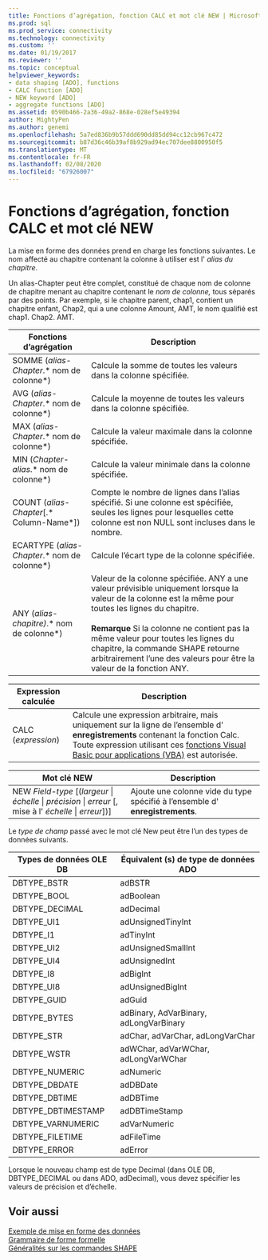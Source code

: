 ```yaml
---
title: Fonctions d’agrégation, fonction CALC et mot clé NEW | Microsoft Docs
ms.prod: sql
ms.prod_service: connectivity
ms.technology: connectivity
ms.custom: ''
ms.date: 01/19/2017
ms.reviewer: ''
ms.topic: conceptual
helpviewer_keywords:
- data shaping [ADO], functions
- CALC function [ADO]
- NEW keyword [ADO]
- aggregate functions [ADO]
ms.assetid: 0590b466-2a36-49a2-868e-028ef5e49394
author: MightyPen
ms.author: genemi
ms.openlocfilehash: 5a7ed836b9b57ddd690dd85dd94cc12cb967c472
ms.sourcegitcommit: b87d36c46b39af8b929ad94ec707dee8800950f5
ms.translationtype: MT
ms.contentlocale: fr-FR
ms.lasthandoff: 02/08/2020
ms.locfileid: "67926007"
---
```

# <a name="aggregate-functions-the-calc-function-and-the-new-keyword"></a>Fonctions d’agrégation, fonction CALC et mot clé NEW
La mise en forme des données prend en charge les fonctions suivantes. Le nom affecté au chapitre contenant la colonne à utiliser est l' *alias du chapitre*.  
  
 Un alias-Chapter peut être complet, constitué de chaque nom de colonne de chapitre menant au chapitre contenant le *nom de colonne,* tous séparés par des points. Par exemple, si le chapitre parent, chap1, contient un chapitre enfant, Chap2, qui a une colonne Amount, AMT, le nom qualifié est chap1. Chap2. AMT.  
  
|Fonctions d’agrégation|Description|  
|-------------------------|-----------------|  
|SOMME (*alias-Chapter*.* nom de colonne*)|Calcule la somme de toutes les valeurs dans la colonne spécifiée.|  
|AVG (*alias-Chapter*.* nom de colonne*)|Calcule la moyenne de toutes les valeurs dans la colonne spécifiée.|  
|MAX (*alias-Chapter*.* nom de colonne*)|Calcule la valeur maximale dans la colonne spécifiée.|  
|MIN (*Chapter-alias*.* nom de colonne*)|Calcule la valeur minimale dans la colonne spécifiée.|  
|COUNT (*alias-Chapter*[.* Column-Name*])|Compte le nombre de lignes dans l’alias spécifié. Si une colonne est spécifiée, seules les lignes pour lesquelles cette colonne est non NULL sont incluses dans le nombre.|  
|ECARTYPE (*alias-Chapter*.* nom de colonne*)|Calcule l’écart type de la colonne spécifiée.|  
|ANY (*alias-chapitre)*.* nom de colonne*)|Valeur de la colonne spécifiée. ANY a une valeur prévisible uniquement lorsque la valeur de la colonne est la même pour toutes les lignes du chapitre.<br /><br /> **Remarque** Si la colonne ne contient pas la même valeur pour toutes les lignes du chapitre, la commande SHAPE retourne arbitrairement l’une des valeurs pour être la valeur de la fonction ANY.|  
  
|Expression calculée|Description|  
|---------------------------|-----------------|  
|CALC (*expression*)|Calcule une expression arbitraire, mais uniquement sur la ligne de l’ensemble d' **enregistrements** contenant la fonction Calc. Toute expression utilisant ces [fonctions Visual Basic pour applications (VBA)](../../../ado/guide/data/visual-basic-for-applications-functions.md) est autorisée.|  
  
|Mot clé NEW|Description|  
|-----------------|-----------------|  
|NEW *Field-type* [(*largeur* &#124; *échelle* &#124; *précision* &#124; *erreur* [, mise à l' *échelle* &#124; *erreur*])]|Ajoute une colonne vide du type spécifié à l’ensemble d' **enregistrements**.|  
  
 Le *type de champ* passé avec le mot clé New peut être l’un des types de données suivants.  
  
|Types de données OLE DB|Équivalent (s) de type de données ADO|  
|-----------------------|-----------------------------------|  
|DBTYPE_BSTR|adBSTR|  
|DBTYPE_BOOL|adBoolean|  
|DBTYPE_DECIMAL|adDecimal|  
|DBTYPE_UI1|adUnsignedTinyInt|  
|DBTYPE_I1|adTinyInt|  
|DBTYPE_UI2|adUnsignedSmallInt|  
|DBTYPE_UI4|adUnsignedInt|  
|DBTYPE_I8|adBigInt|  
|DBTYPE_UI8|adUnsignedBigInt|  
|DBTYPE_GUID|adGuid|  
|DBTYPE_BYTES|adBinary, AdVarBinary, adLongVarBinary|  
|DBTYPE_STR|adChar, adVarChar, adLongVarChar|  
|DBTYPE_WSTR|adWChar, adVarWChar, adLongVarWChar|  
|DBTYPE_NUMERIC|adNumeric|  
|DBTYPE_DBDATE|adDBDate|  
|DBTYPE_DBTIME|adDBTime|  
|DBTYPE_DBTIMESTAMP|adDBTimeStamp|  
|DBTYPE_VARNUMERIC|adVarNumeric|  
|DBTYPE_FILETIME|adFileTime|  
|DBTYPE_ERROR|adError|  
  
 Lorsque le nouveau champ est de type Decimal (dans OLE DB, DBTYPE_DECIMAL ou dans ADO, adDecimal), vous devez spécifier les valeurs de précision et d’échelle.  
  
## <a name="see-also"></a>Voir aussi  
 [Exemple de mise en forme des données](../../../ado/guide/data/data-shaping-example.md)   
 [Grammaire de forme formelle](../../../ado/guide/data/formal-shape-grammar.md)   
 [Généralités sur les commandes SHAPE](../../../ado/guide/data/shape-commands-in-general.md)

